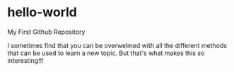# hello-world
My First Github Repository

I sometimes find that you can be overwelmed with all the different methods that can be used to learn a new topic.
But that's what makes this so interesting!!!
